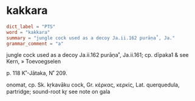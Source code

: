 # kakkara

``` toml
dict_label = "PTS"
word = "kakkara"
summary = "jungle cock used as a decoy Ja.ii.162 purāṇa˚, Ja."
grammar_comment = "a"
```

jungle cock used as a decoy Ja.ii.162 purāṇa˚, Ja.ii.161; cp. dīpaka1 & see Kern,
» Toevoegselen

 p. 118 K˚\-Jātaka, N˚ 209.

onomat, cp. Sk. kṛkavāku cock, Gr. κέρκας, κερκίς, Lat. querquedula, partridge; sound\-root kr̥ see note on gala

